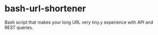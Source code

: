 # bash-url-shortener
Bash script that makes your long URL very tiny.y experience with API and REST queries.
